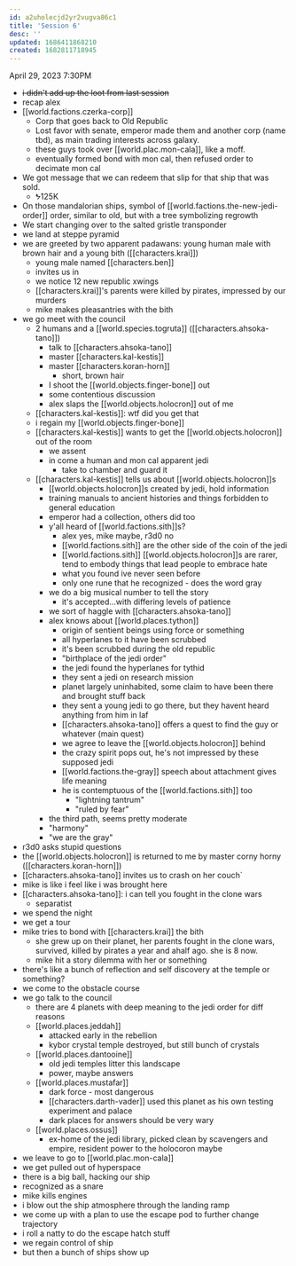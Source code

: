 ```yaml
---
id: a2uholecjd2yr2vugva86c1
title: 'Session 6'
desc: ''
updated: 1686411868210
created: 1682811718945
---
```


April 29, 2023 7:30PM

- ~~i didn't add up the loot from last session~~
- recap alex
- [[world.factions.czerka-corp]]
  - Corp that goes back to Old Republic
  - Lost favor with senate, emperor made them and another corp (name tbd), as main trading interests across galaxy.
  - these guys took over [[world.plac.mon-cala]], like a moff.
  - eventually formed bond with mon cal, then refused order to decimate mon cal
- We got message that we can redeem that slip for that ship that was sold.
  - ᖬ125K
- On those mandalorian ships, symbol of [[world.factions.the-new-jedi-order]] order, similar to old, but with a tree symbolizing regrowth
- We start changing over to the salted gristle transponder
- we land at steppe pyramid
- we are greeted by two apparent padawans: young human male with brown hair and a young bith ([[characters.krai]])
  - young male named [[characters.ben]]
  - invites us in
  - we notice 12 new republic xwings
  - [[characters.krai]]'s parents were killed by pirates, impressed by our murders
  - mike makes pleasantries with the bith
- we go meet with the council
  - 2 humans and a [[world.species.togruta]] ([[characters.ahsoka-tano]])
    - talk to [[characters.ahsoka-tano]]
    - master [[characters.kal-kestis]]
    - master [[characters.koran-horn]]
      - short, brown hair
    - I shoot the [[world.objects.finger-bone]] out
    - some contentious discussion
    - alex slaps the [[world.objects.holocron]] out of me
  - [[characters.kal-kestis]]: wtf did you get that
  - i regain my [[world.objects.finger-bone]]
  - [[characters.kal-kestis]] wants to get the [[world.objects.holocron]] out of the room
    - we assent
    - in come a human and mon cal apparent jedi
      - take to chamber and guard it
  - [[characters.kal-kestis]] tells us about [[world.objects.holocron]]s
    - [[world.objects.holocron]]s created by jedi, hold information
    - training manuals to ancient histories and things forbidden to general education
    - emperor had a collection, others did too
    - y'all heard of [[world.factions.sith]]s?
      - alex yes, mike maybe, r3d0 no
      - [[world.factions.sith]] are the other side of the coin of the jedi
      - [[world.factions.sith]] [[world.objects.holocron]]s are rarer, tend to embody things that lead people to embrace hate
      - what you found ive never seen before
      - only one rune that he recognized - does the word gray
    - we do a big musical number to tell the story
      - it's accepted...with differing levels of patience
    - we sort of haggle with [[characters.ahsoka-tano]]
    - alex knows about [[world.places.tython]]
      - origin of sentient beings using force or something
      - all hyperlanes to it have been scrubbed
      - it's been scrubbed during the old republic
      - "birthplace of the jedi order"
      - the jedi found the hyperlanes for tythid
      - they sent a jedi on research mission
      - planet largely uninhabited, some claim to have been there and brought stuff back
      - they sent a young jedi to go there, but they havent heard anything from him in laf
      - [[characters.ahsoka-tano]] offers a quest to find the guy or whatever (main quest)
      - we agree to leave the [[world.objects.holocron]] behind
      - the crazy spirit pops out, he's not impressed by these supposed jedi
      - [[world.factions.the-gray]] speech about attachment gives life meaning
      - he is contemptuous of the [[world.factions.sith]] too
        - "lightning tantrum"
        - "ruled by fear"
    - the third path, seems pretty moderate
    - "harmony"
    - "we are the gray"
- r3d0 asks stupid questions
- the [[world.objects.holocron]] is returned to me by master corny horny ([[characters.koran-horn]])
- [[characters.ahsoka-tano]] invites us to crash on her couch`
- mike is like i feel like i was brought here
- [[characters.ahsoka-tano]]: i can tell you fought in the clone wars
  - separatist
- we spend the night
- we get a tour
- mike tries to bond with [[characters.krai]] the bith
  - she grew up on their planet, her parents fought in the clone wars, survived, killed by pirates a year and ahalf ago. she is 8 now.
  - mike hit a story dilemma with her or something
- there's like a bunch of reflection and self discovery at the temple or something?
- we come to the obstacle course
- we go talk to the council
  - there are 4 planets with deep meaning to the jedi order for diff reasons
   - [[world.places.jeddah]]
     - attacked early in the rebellion
     - kybor crystal temple destroyed, but still bunch of crystals
    - [[world.places.dantooine]]
      - old jedi temples litter this landscape
      - power, maybe answers
    - [[world.places.mustafar]]
      - dark force - most dangerous
      - [[characters.darth-vader]] used this planet as his own testing experiment and palace
      - dark places for answers should be very wary
    - [[world.places.ossus]]
      - ex-home of the jedi library, picked clean by scavengers and empire, resident power to the holocoron maybe
- we leave to go to [[world.plac.mon-cala]]
- we get pulled out of hyperspace
- there is a big ball, hacking our ship
- recognized as a snare
- mike kills engines
- i blow out the ship atmosphere through the landing ramp
- we come up with a plan to use the escape pod to further change trajectory
- i roll a natty to do the escape hatch stuff
- we regain control of ship
- but then a bunch of ships show up
